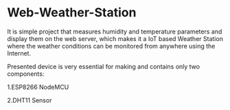 # Web-Weather-Station
It is simple project that measures humidity and temperature parameters and display them on the web server, which makes it a IoT based Weather Station where the weather conditions can be monitored from anywhere using the Internet. 

Presented device is very essential for making and contains only two components:

1.ESP8266 NodeMCU 

2.DHT11 Sensor
